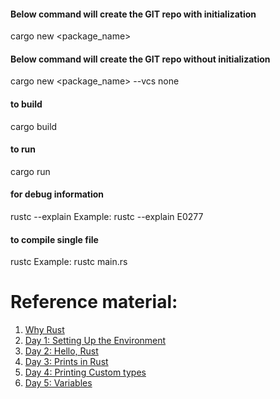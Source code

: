 #### Below command will create the GIT repo with initialization
cargo new <package_name>

#### Below command will create the GIT repo without initialization
cargo new <package_name> --vcs none

#### to build
cargo build

#### to run
cargo run

#### for debug information
rustc --explain <ErrorCode>
Example: rustc --explain E0277

#### to compile single file
rustc <rust ssource file name>
Example: rustc main.rs

# Reference material:
1. [Why Rust](https://inpyjama.com/day0-why-rust/)
2. [Day 1: Setting Up the Environment](https://inpyjama.com/day1-setting-up-the-environment/)
3. [Day 2: Hello, Rust](https://inpyjama.com/day2-hello-rust/)
4. [Day 3: Prints in Rust](https://inpyjama.com/day3-printing/)
5. [Day 4: Printing Custom types](https://inpyjama.com/day4-debug-display/)
6. [Day 5: Variables](https://inpyjama.com/day-5-data-types-in-rust/)